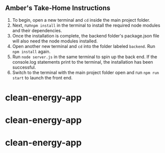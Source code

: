 ## Amber's Take-Home Instructions 

1. To begin, open a new terminal and ``cd`` inside the main project folder.
2. Next, run``npm install`` in the terminal to install the required node modules and their dependencies. 
3. Once the installation is complete, the backend folder's package.json file will also need the node modules installed. 
4. Open another new terminal and ``cd`` into the folder labeled ``backend``. Run ``npm install`` again. 
4. Run ``node server.js`` in the same terminal to spin up the back end. If the console.log statements print to the terminal, the installation has been successful.
5. Switch to the terminal with the main project folder open and run ``npm run start`` to launch the front end. 



# clean-energy-app
# clean-energy-app
# clean-energy-app
